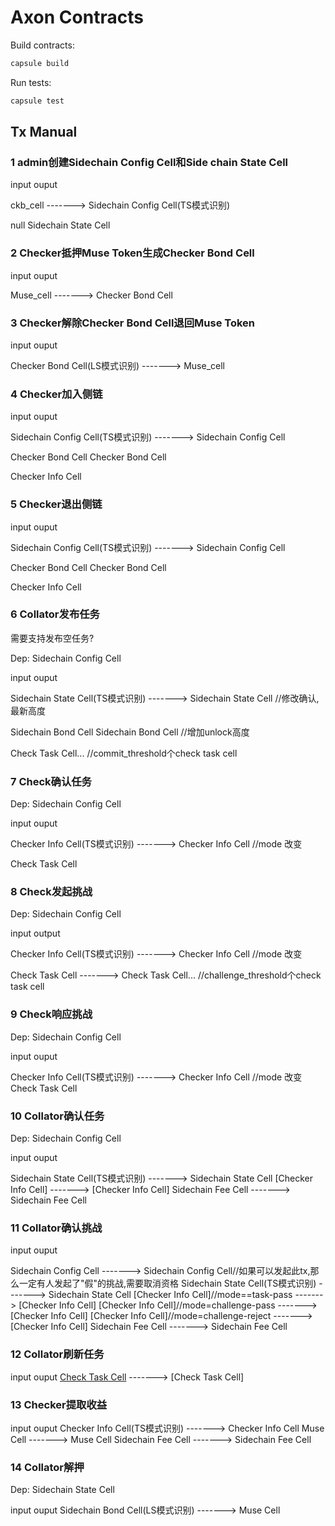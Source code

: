 # Axon Contracts

Build contracts:

``` sh
capsule build
```

Run tests:

``` sh
capsule test
```


## Tx Manual

### 1 admin创建Sidechain Config Cell和Side chain State Cell

input                                ouput

ckb_cell           ------->     Sidechain Config Cell(TS模式识别)

null                            Sidechain State Cell

### 2 Checker抵押Muse Token生成Checker Bond Cell

input                                ouput

Muse_cell        ------->     Checker Bond Cell

### 3 Checker解除Checker Bond Cell退回Muse Token

input                                ouput

Checker Bond Cell(LS模式识别)   ------->    Muse_cell

### 4 Checker加入侧链

input                                ouput

Sidechain Config Cell(TS模式识别)   ------->    Sidechain Config Cell

Checker Bond Cell                      Checker Bond Cell

Checker Info Cell

### 5 Checker退出侧链

input                                ouput

Sidechain Config Cell(TS模式识别)   ------->    Sidechain Config Cell

Checker Bond Cell                      Checker Bond Cell

Checker Info Cell

### 6 Collator发布任务

需要支持发布空任务?

Dep:
Sidechain Config Cell

input                                ouput

Sidechain State Cell(TS模式识别)   ------->    Sidechain State Cell //修改确认,最新高度

Sidechain Bond Cell                  Sidechain Bond Cell //增加unlock高度

Check Task Cell... //commit_threshold个check task cell

### 7 Check确认任务

Dep:
Sidechain Config Cell

input                                ouput

Checker Info Cell(TS模式识别)   ------->    Checker Info Cell //mode 改变

Check Task Cell

### 8 Check发起挑战

Dep:
Sidechain Config Cell

input                                output

Checker Info Cell(TS模式识别)   ------->    Checker Info Cell //mode 改变

Check Task Cell     ------->    Check Task Cell... //challenge_threshold个check task cell

### 9 Check响应挑战

Dep:
Sidechain Config Cell

input                                ouput

Checker Info Cell(TS模式识别)   ------->    Checker Info Cell //mode 改变
Check Task Cell

### 10 Collator确认任务

Dep:
Sidechain Config Cell

input                                ouput

Sidechain State Cell(TS模式识别)   ------->    Sidechain State Cell
[Checker Info Cell]        ------->    [Checker Info Cell]
Sidechain Fee Cell       ------->    Sidechain Fee Cell

### 11 Collator确认挑战

input                                ouput

Sidechain Config Cell   ------->    Sidechain Config Cell//如果可以发起此tx,那么一定有人发起了"假"的挑战,需要取消资格
Sidechain State Cell(TS模式识别)   ------->    Sidechain State Cell
[Checker Info Cell]//mode==task-pass        ------->    [Checker Info Cell]
[Checker Info Cell]//mode=challenge-pass        ------->    [Checker Info Cell]
[Checker Info Cell]//mode=challenge-reject        ------->    [Checker Info Cell]
Sidechain Fee Cell       ------->    Sidechain Fee Cell

### 12 Collator刷新任务

input                                ouput
[Check Task Cell](TS模式识别)     ------->    [Check Task Cell]

### 13 Checker提取收益

input                                ouput
Checker Info Cell(TS模式识别)     ------->    Checker Info Cell
Muse Cell                 ------->    Muse Cell
Sidechain Fee Cell       ------->    Sidechain Fee Cell

### 14 Collator解押
Dep:
Sidechain State Cell

input                                ouput
Sidechain Bond Cell(LS模式识别)    ------->    Muse Cell
